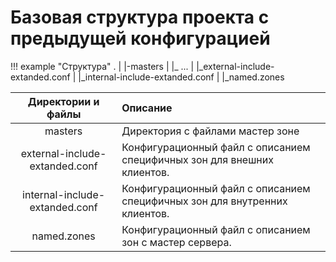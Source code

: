 # Базовая структура проекта c предыдущей конфигурацией

!!! example "Cтруктура"
        .
        |
        |-masters
        |       |_ ...
        |
        |_external-include-extanded.conf
        |
        |_internal-include-extanded.conf
        |
        |_named.zones


| Директории и файлы             | Описание                                                                   |
|:------------------------------:|:---------------------------------------------------------------------------|
| masters                        | Директория с файлами мастер зоне                                           |
| external-include-extanded.conf | Конфигурационный файл с описанием специфичных зон для внешних клиентов.    |
| internal-include-extanded.conf | Конфигурационный файл с описанием специфичных зон для внутренних клиентов. |
| named.zones                    | Конфигурационный файл с описанием зон с мастер сервера.                    |